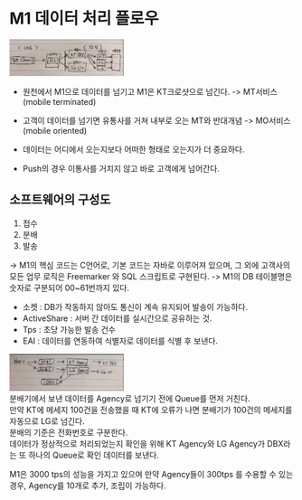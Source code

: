 M1 데이터 처리 플로우
==================
<img src="./1-img1.png" width="40%" height="30%" ></img> </br>
- 원천에서 M1으로 데이터를 넘기고 M1은 KT크로샷으로 넘긴다. -> MT서비스 (mobile terminated) </br>
- 고객이 데이터를 넘기면 유통사를 거쳐 내부로 오는 MT와 반대개념 -> MO서비스 (mobile oriented) </br>

- 데이터는 어디에서 오는지보다 어떠한 형태로 오는지가 더 중요하다.
- Push의 경우 이통사를 거치지 않고 바로 고객에게 넘어간다.

소프트웨어의 구성도
---------------
1. 접수 
2. 분배
3. 발송

-> M1의 핵심 코드는 C언어로, 기본 코드는 자바로 이루어져 있으며, 그 외에 고객사의 모든 업무 로직은 Freemarker 와 SQL 스크립트로 구현된다.
-> M1의 DB 테이블명은 숫자로 구분되어 00~61번까지 있다.

- 소켓 : DB가 작동하지 않아도 통신이 계속 유지되어 발송이 가능하다.
- ActiveShare : 서버 간 데이터를 실시간으로 공유하는 것.
- Tps : 초당 가능한 발송 건수 
- EAI : 데이터를 연동하여 식별자로 데이터를 식별 후 보낸다.




<img src="./1-img2.png" width="40%" height="30%" ></img> </br>
분배기에서 보낸 데이터를 Agency로 넘기기 전에 Queue를 먼저 거친다. </br>
만약 KT에 메세지 100건을 전송했을 때 KT에 오류가 나면 분배기가 100건의 메세지를 자동으로 LG로 넘긴다.</br>
분배의 기준은 전화번호로 구분한다.</br>
데이터가 정상적으로 처리되었는지 확인을 위해 KT Agency와 LG Agency가 DBX라는 또 하나의 Queue로 확인 데이터를 보낸다.</br>

M1은 3000 tps의 성능을 가지고 있으며 만약 Agency들이 300tps 를 수용할 수 있는 경우, Agency를 10개로 추가, 조립이 가능하다. 